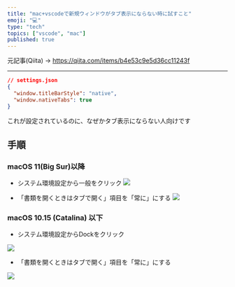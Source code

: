 ```yaml
---
title: "mac+vscodeで新規ウィンドウがタブ表示にならない時に試すこと"
emoji: "💻"
type: "tech"
topics: ["vscode", "mac"]
published: true
---
```


元記事(Qiita) → https://qiita.com/items/b4e53c9e5d36cc11243f

---

```json
// settings.json
{
  "window.titleBarStyle": "native",
  "window.nativeTabs": true
}
```

これが設定されているのに、なぜかタブ表示にならない人向けです

## 手順

### macOS 11(Big Sur)以降

- システム環境設定から一般をクリック
![](https://storage.googleapis.com/zenn-user-upload/hrw94brjhxlz4ydib123bi1bczne)

- 「書類を開くときはタブで開く」項目を「常に」にする
![](https://storage.googleapis.com/zenn-user-upload/oxz8epzqmdh8fc5njsdw5mgmy32g)


### macOS 10.15 (Catalina) 以下

- システム環境設定からDockをクリック

![](https://storage.googleapis.com/zenn-user-upload/iifdpszfrfxz06n443eaw0s0xj0u)

- 「書類を開くときはタブで開く」項目を「常に」にする

![](https://storage.googleapis.com/zenn-user-upload/l7yp241sv7iwryawpou0eilbwp7a)
